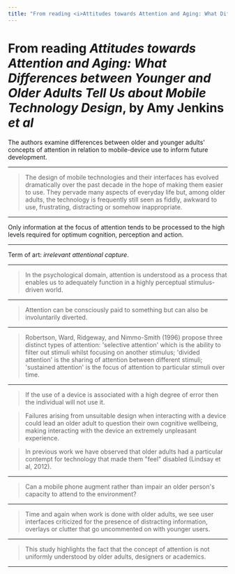 ```yaml
---
title: "From reading <i>Attitudes towards Attention and Aging: What Differences between Younger and Older Adults Tell Us about Mobile Technology Design</i>, by Amy Jenkins <i>et al</i>."
---
```



# From reading _Attitudes towards Attention and Aging: What Differences between Younger and Older Adults Tell Us about Mobile Technology Design_, by Amy Jenkins _et al_

The authors examine differences between older and younger adults' concepts of attention in relation to mobile-device use to inform future development.

* * *

> The design of mobile technologies and their interfaces has evolved dramatically over the past decade in the hope of making them easier to use. They pervade many aspects of everyday life but, among older adults, the technology is frequently still seen as fiddly, awkward to use, frustrating, distracting or somehow inappropriate.

* * *

Only information at the focus of attention tends to be processed to the high levels required for optimum cognition, perception and action.

* * *

Term of art: _irrelevant attentional capture_.

* * *

> In the psychological domain, attention is understood as a process that enables us to adequately function in a highly perceptual stimulus-driven world.

* * *

> Attention can be consciously paid to something but can also be involuntarily diverted.

* * *

> Robertson, Ward, Ridgeway, and Nimmo-Smith (1996) propose three distinct types of attention: 'selective attention' which is the ability to filter out stimuli whilst focusing on another stimulus; 'divided attention' is the sharing of attention between different stimuli; 'sustained attention' is the focus of attention to particular stimuli over time.

* * *

> If the use of a device is associated with a high degree of error then the individual will not use it.

> Failures arising from unsuitable design when interacting with a device could lead an older adult to question their own cognitive wellbeing, making interacting with the device an extremely unpleasant experience.

> In previous work we have observed that older adults had a particular contempt for technology that made them "feel" disabled (Lindsay et al, 2012).

* * *

> Can a mobile phone augment rather than impair an older person's capacity to attend to the environment?

* * *

> Time and again when work is done with older adults, we see user interfaces criticized for the presence of distracting information, overlays or clutter that go uncommented on with younger users.

* * *

> This study highlights the fact that the concept of attention is not uniformly understood by older adults, designers or academics.

<hr asterism>
